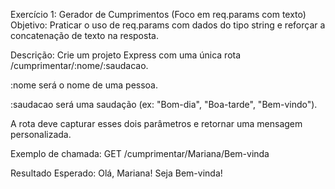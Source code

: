 Exercício 1: Gerador de Cumprimentos (Foco em req.params com texto)
Objetivo: Praticar o uso de req.params com dados do tipo string e reforçar a concatenação de texto na resposta.

Descrição:
Crie um projeto Express com uma única rota /cumprimentar/:nome/:saudacao.

:nome será o nome de uma pessoa.

:saudacao será uma saudação (ex: "Bom-dia", "Boa-tarde", "Bem-vindo").

A rota deve capturar esses dois parâmetros e retornar uma mensagem personalizada.

Exemplo de chamada:
GET /cumprimentar/Mariana/Bem-vinda

Resultado Esperado:
Olá, Mariana! Seja Bem-vinda!